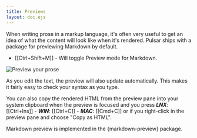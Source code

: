 ```yaml
---
title: Previews
layout: doc.ejs
---
```


When writing prose in a markup language, it's often very useful to get an idea
of what the content will look like when it's rendered. Pulsar ships with a
package for previewing Markdown by default.

- [[Ctrl+Shift+M]] - Will toggle Preview mode for Markdown.

![Preview your prose](/img/atom/preview.png)

As you edit the text, the preview will also update automatically. This makes it
fairly easy to check your syntax as you type.

You can also copy the rendered HTML from the preview pane into your system
clipboard when the preview is focused and you press
**_LNX_**: [[Ctrl+Ins]] -
**_WIN_**: [[Ctrl+C]] -
**_MAC_**: [[Cmd+C]] or if you right-click in the preview
pane and choose "Copy as HTML".

Markdown preview is implemented in the {markdown-preview}
package.
